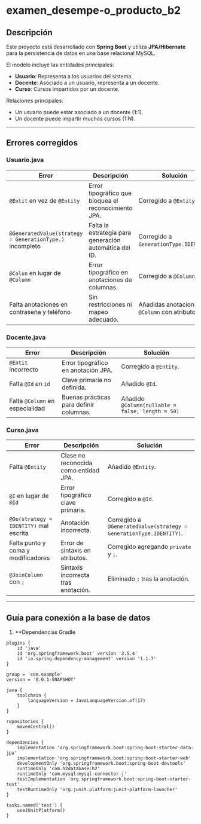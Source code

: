 # examen_desempe-o_producto_b2


## Descripción

Este proyecto está desarrollado con **Spring Boot** y utiliza **JPA/Hibernate** para la persistencia de datos en una base relacional MySQL. 

El modelo incluye las entidades principales:

- **Usuario**: Representa a los usuarios del sistema.
- **Docente**: Asociado a un usuario, representa a un docente.
- **Curso**: Cursos impartidos por un docente.

Relaciones principales:

- Un usuario puede estar asociado a un docente (1:1).
- Un docente puede impartir muchos cursos (1:N).

---

## Errores corregidos

### Usuario.java

| Error                                | Descripción                                            | Solución                                    |
|-------------------------------------|--------------------------------------------------------|---------------------------------------------|
| `@Entit` en vez de `@Entity`        | Error tipográfico que bloquea el reconocimiento JPA. | Corregido a `@Entity`.                      |
| `@GeneratedValue(strategy = GenerationType.)` incompleto | Falta la estrategia para generación automática del ID. | Corregido a `GenerationType.IDENTITY`.     |
| `@Colun` en lugar de `@Column`      | Error tipográfico en anotaciones de columnas.          | Corregido a `@Column`.                      |
| Falta anotaciones en contraseña y teléfono | Sin restricciones ni mapeo adecuado.                   | Añadidas anotaciones `@Column` con atributos.|

### Docente.java

| Error                 | Descripción                              | Solución                  |
|-----------------------|------------------------------------------|---------------------------|
| `@Entit` incorrecto    | Error tipográfico en anotación JPA.      | Corregido a `@Entity`.    |
| Falta `@Id` en `id`   | Clave primaria no definida.               | Añadido `@Id`.            |
| Falta `@Column` en especialidad | Buenas prácticas para definir columnas. | Añadido `@Column(nullable = false, length = 50)` |

### Curso.java

| Error                             | Descripción                                | Solución                                      |
|----------------------------------|--------------------------------------------|-----------------------------------------------|
| Falta `@Entity`                  | Clase no reconocida como entidad JPA.       | Añadido `@Entity`.                            |
| `@I` en lugar de `@Id`           | Error tipográfico clave primaria.            | Corregido a `@Id`.                           |
| `@Ge(strategy = IDENTITY)` mal escrita | Anotación incorrecta.                         | Corregido a `@GeneratedValue(strategy = GenerationType.IDENTITY)`. |
| Falta punto y coma y modificadores| Error de sintaxis en atributos.               | Corregido agregando `private` y `;`.          |
| `@JoinColumn` con `;`             | Sintaxis incorrecta tras anotación.            | Eliminado `;` tras la anotación.               |

---

## Guía para conexión a la base de datos

1. **Dependencias Gradle

```
plugins {
	id 'java'
	id 'org.springframework.boot' version '3.5.4'
	id 'io.spring.dependency-management' version '1.1.7'
}

group = 'com.example'
version = '0.0.1-SNAPSHOT'

java {
	toolchain {
		languageVersion = JavaLanguageVersion.of(17)
	}
}

repositories {
	mavenCentral()
}

dependencies {
	implementation 'org.springframework.boot:spring-boot-starter-data-jpa'
	implementation 'org.springframework.boot:spring-boot-starter-web'
	developmentOnly 'org.springframework.boot:spring-boot-devtools'
	runtimeOnly 'com.h2database:h2'
	runtimeOnly 'com.mysql:mysql-connector-j'
	testImplementation 'org.springframework.boot:spring-boot-starter-test'
	testRuntimeOnly 'org.junit.platform:junit-platform-launcher'
}

tasks.named('test') {
	useJUnitPlatform()
}






